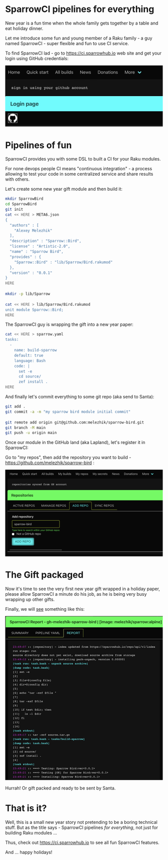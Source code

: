 # SparrowCI pipelines for everything

New year is a fun time when the whole family gets together by a table and eat holiday dinner.

Let me introduce some fun and young member of a Raku family - a guy named SparrowCI - super flexible and fun to use CI service.

To find SparrowCI lad - go to https://ci.sparrowhub.io web site and get your login using GitHub credentials:

![login](https://raw.githubusercontent.com/melezhik/advent/master/images/sparrowci/login.jpeg)

# Pipelines of fun

SparrowCI provides you with some DSL to built a CI for your Raku modules. 

For none devops people CI means "continuous integration" - a process allowing to test your code in some centralized 
service and share results with others.

Let's create some new year gift module and then build it:

```bash
mkdir SparrowBird
cd SparrowBird
git init 
cat << HERE > META6.json
{
  "authors" : [
    "Alexey Melezhik"
  ],
  "description" : "Sparrow::Bird",
  "license" : "Artistic-2.0",
  "name" : "Sparrow Bird",
  "provides" : {
    "Sparrow::Bird" : "lib/Sparrow/Bird.rakumod"
  },
  "version" : "0.0.1"
}
HERE

mkdir -p lib/Sparrow

cat << HERE > lib/Sparrow/Bird.rakumod
unit module Sparrow::Bird;
HERE


```

The SparrowCI guy is wrapping the gift into a new year paper:

```bash
cat << HERE > sparrow.yaml
tasks:
  -
    name: build-sparrow
    default: true
    language: Bash
    code: |
      set -e
      cd source/
      zef install .
HERE
```

And finally let's commit everything to some git repo (aka send to Santa):

```bash
git add .
git commit -a -m "my sparrow bird module initial commit"

git remote add origin git@github.com:melezhik/sparrow-bird.git
git branch -M main
git push -u origin main
```

Once our module in the GitHub land (aka Lapland), let's register it in SparrowCI:

Go to "my repos", then add the repository you want to build - https://github.com/melezhik/sparrow-bird :

![add repo](https://raw.githubusercontent.com/melezhik/advent/master/images/sparrowci/add-repo.png)

# The Gift packaged 

Now it's time to see the very first new year gift wrapped in a holiday paper, 
please allow SparrowCI a minute do his job, as he is being very busy wrapping up other gifts.

Finally, we will [see](https://ci.sparrowhub.io/report/1849) something like this:

![report](https://raw.githubusercontent.com/melezhik/advent/master/images/sparrowci/report.jpeg)

Hurrah! Or gift packed and ready to be sent by Santa.

# That is it?

Well, this is a small new year story not pretending to be a boring technical stuff. But as the title says - SparrowCI pipelines _for everything_, 
not just for building Raku modules ...

Thus, check out https://ci.sparrowhub.io to see all fun SparrowCI features. 

And ... happy holidays!
